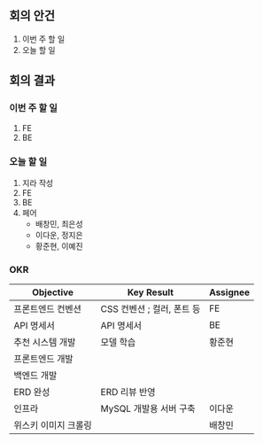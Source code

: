 ## 회의 안건

1. 이번 주 할 일
2. 오늘 할 일

## 회의 결과

### 이번 주 할 일

1. FE
2. BE

### 오늘 할 일

1. 지라 작성
2. FE
3. BE
4. 페어
    - 배창민, 최은성
    - 이다운, 정지은
    - 황준현, 이예진

### OKR

| Objective | Key Result | Assignee |
| --- | --- | --- |
| 프론트엔드 컨벤션 | CSS 컨벤션 ; 컬러, 폰트 등 | FE |
| API 명세서 | API 명세서  | BE |
| 추천 시스템 개발 | 모델 학습 | 황준현 |
| 프론트엔드 개발 |  |  |
| 백엔드 개발 |  |  |
| ERD 완성 | ERD 리뷰 반영 |  |
| 인프라 | MySQL 개발용 서버 구축 | 이다운 |
| 위스키 이미지 크롤링 |  | 배창민 |